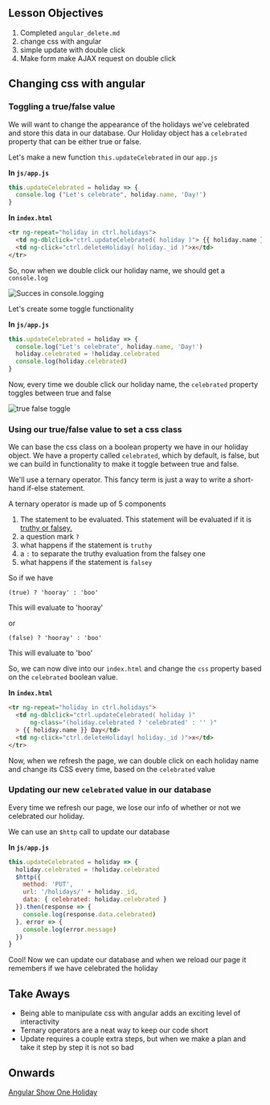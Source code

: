 ## Lesson Objectives

1. Completed `angular_delete.md`
1. change css with angular
1. simple update with double click
1. Make form make AJAX request on double click



## Changing css with angular

### Toggling a true/false value

We will want to change the appearance of the holidays we've celebrated and store this data in our database. Our Holiday object has a `celebrated` property that can be either true or false.

Let's make a new function `this.updateCelebrated` in our `app.js`

**In `js/app.js`**

```js
this.updateCelebrated = holiday => {
  console.log ("Let's celebrate", holiday.name, 'Day!')
}

```

**In `index.html`**

```html
<tr ng-repeat="holiday in ctrl.holidays">
  <td ng-dblclick="ctrl.updateCelebrated( holiday )"> {{ holiday.name }} Day</td>
  <td ng-click="ctrl.deleteHoliday( holiday._id )">x</td>
</tr>
```

So, now when we double click our holiday name, we should get a `console.log`

![Succes in console.logging](https://i.imgur.com/ex6sI7A.png)


Let's create some toggle functionality


**In `js/app.js`**

```js
this.updateCelebrated = holiday => {
  console.log("Let's celebrate", holiday.name, 'Day!')
  holiday.celebrated = !holiday.celebrated
  console.log(holiday.celebrated)
}
```

Now, every time we double click our holiday name, the `celebrated` property toggles between true and false

![true false toggle](https://i.imgur.com/Z7J9lWL.png)

### Using our true/false value to set a css class

We can base the css class on a boolean property we have in our holiday object. We have a property called `celebrated`, which by default, is false, but we can build in functionality to make it toggle between true and false.

We'll use a ternary operator. This fancy term is just a way to write a short-hand if-else statement.

A ternary operator is made up of 5 components

1. The statement to be evaluated. This statement will be evaluated if it is [truthy or falsey.](https://www.sitepoint.com/javascript-truthy-falsy/)
2. a question mark `?`
3. what happens if the statement is `truthy`
4. a `:` to separate the truthy evaluation from the falsey one
5. what happens if the statement is `falsey`

So if we have

```
(true) ? 'hooray' : 'boo'
```
This will evaluate to 'hooray'

or
```
(false) ? 'hooray' : 'boo'
```
This will evaluate to 'boo'


So, we can now dive into our `index.html` and change the `css` property based on the `celebrated` boolean value.

**In `index.html`**

```html
<tr ng-repeat="holiday in ctrl.holidays">
  <td ng-dblclick="ctrl.updateCelebrated( holiday )"
      ng-class="(holiday.celebrated ? 'celebrated' : '' )"
  > {{ holiday.name }} Day</td>
  <td ng-click="ctrl.deleteHoliday( holiday._id )">x</td>
</tr>
```

Now, when we refresh the page, we can double click on each holiday name and change its CSS every time, based on the `celebrated` value

### Updating our new `celebrated` value in our database

Every time we refresh our page, we lose our info of whether or not we celebrated our holiday.

We can use an `$http` call to update our database

**In `js/app.js`**

```js
this.updateCelebrated = holiday => {
  holiday.celebrated = !holiday.celebrated
  $http({
    method: 'PUT',
    url: '/holidays/' + holiday._id,
    data: { celebrated: holiday.celebrated }
  }).then(response => {
    console.log(response.data.celebrated)
  }, error => {
    console.log(error.message)
  })
}
```

Cool! Now we can update our database and when we reload our page it remembers if we have celebrated the holiday

## Take Aways
- Being able to manipulate css with angular adds an exciting level of interactivity
- Ternary operators are a neat way to keep our code short
- Update requires a couple extra steps, but when we make a plan and take it step by step it is not so bad

## Onwards
[Angular Show One Holiday](angular_show.md)
